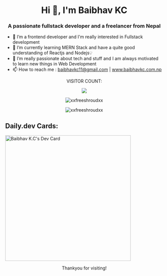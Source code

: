 <h1 align="center">Hi 👋, I'm Baibhav KC</h1>
<h3 align="center">A passionate fullstack developer and a freelancer from Nepal</h3>


- 👀 I’m a frontend developer and I'm really interested in Fullstack development
- 🌱 I’m currently learning MERN Stack and have a quite good understanding of Reactjs and Nodejs💡 
- 💞️ I’m really passionate about tech and stuff and I am always motivated to learn new things in Web Development
- 📫 How to reach me : baibhavkc11@gmail.com | www.baibhavkc.com.np

<p align="center">VISITOR COUNT:</p>
<p align="center"><img src="https://profile-counter.glitch.me/xxfreeshroudxx/count.svg"</p>

<div>
 <p align="center"><img src="https://github-readme-stats.vercel.app/api?username=xxfreeshroudxx&show_icons=true&locale=en" alt="xxfreeshroudxx" /></p>
 <p align="center"><img src="https://github-readme-streak-stats.herokuapp.com/?user=xxfreeshroudxx&" alt="xxfreeshroudxx" /></p>
</div>
 
<div>
 <h2>Daily.dev Cards:</h2>
 <a href="https://app.daily.dev/baibhavkc89"><img src="https://api.daily.dev/devcards/7596fea9d9984f04b1552e5310600481.png?r=s3x" width="400" alt="Baibhav K.C's Dev Card"/></a>
</div>

 <p align="center">Thankyou for visiting!</p>
